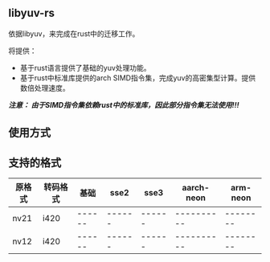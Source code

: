 libyuv-rs
---

依据libyuv，来完成在rust中的迁移工作。

将提供：
* 基于rust语言提供了基础的yuv处理功能。
* 基于rust中标准库提供的arch SIMD指令集，完成yuv的高密集型计算。提供数倍处理速度。

***注意：
由于SIMD指令集依赖rust中的标准库，因此部分指令集无法使用!!!***

使用方式
---


支持的格式
---
|  原格式  |  转码格式  |  基础  |  sse2  |  sse3  | aarch-neon | arm-neon |
| -------- | ---------- | ------ | ------ | ------ | ---------- | -------- |
| nv21     | i420       | ------ | ------ | ------ | ---------- | -------- |
| nv12     | i420       | ------ | ------ | ------ | ---------- | -------- |


